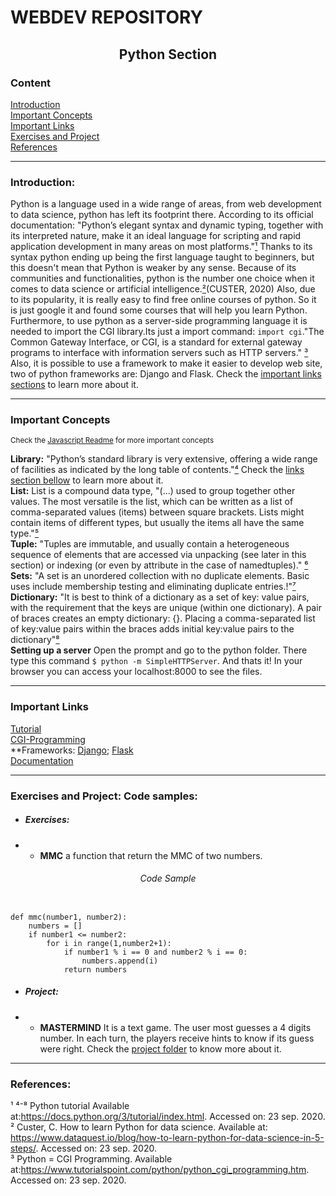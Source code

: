 # WEBDEV REPOSITORY

<h2 align="center">Python Section</h2>

<h3>Content</h3>

<a href="#intro">Introduction</a>  
<a href="#howto">Important Concepts</a>  
<a href="#links">Important Links</a>  
<a href="#sample">Exercises and Project</a>  
<a href="#biblio">References</a>  

---

<a name="intro"><h3>Introduction:</h3></a>

Python is a language used in a wide range of areas, from web development to data science, python has left its footprint there. According to its official documentation: "Python’s elegant syntax and dynamic typing, together with its interpreted nature, make it an ideal language for scripting and rapid application development in many areas on most platforms."<a href="#biblio">¹</a> Thanks to its syntax python ending up being the first language taught to beginners, but this doesn't mean that Python is weaker by any sense. Because of its communities and functionalities, python is the number one choice when it comes to data science or artificial intelligence.<a href="#biblio">²</a>(CUSTER, 2020) Also, due to its popularity, it is really easy to find free online courses of python. So it is just google it and found some courses that will help you learn Python. Furthermore, to use python as a server-side programming language it is needed to import the CGI library.Its just a import command: ```import cgi```."The Common Gateway Interface, or CGI, is a standard for external gateway programs to interface with information servers such as HTTP servers." <a href="#biblio">³</a> Also, it is possible to use a framework to make it easier to develop web site, two of python frameworks are: Django and Flask. Check the <a href="#links"> important links sections</a> to learn more about it.

---

<a name="howto"><h3>Important Concepts</h3></a>

<sup> Check the <a href="https://github.com/ItaloSSilva19/webdev/blob/master/JAVASCRIPT/README.md#howto">Javascript Readme</a> for more important concepts</sup>

**Library:** "Python’s standard library is very extensive, offering a wide range of facilities as indicated by the long table of contents."<a href="#biblio">⁴</a> Check the <a href="#links">links section bellow</a> to learn more about it.  
**List:** List is a compound data type, "(...) used to group together other values. The most versatile is the list, which can be written as a list of comma-separated values (items) between square brackets. Lists might contain items of different types, but usually the items all have the same type."<a href="#biblio">⁵</a>  
**Tuple:** "Tuples are immutable, and usually contain a heterogeneous sequence of elements that are accessed via unpacking (see later in this section) or indexing (or even by attribute in the case of namedtuples)." <a href="#biblio">⁶</a>  
**Sets:** "A set is an unordered collection with no duplicate elements. Basic uses include membership testing and eliminating duplicate entries.!"<a href="#biblio">⁷</a>  
**Dictionary:** "It is best to think of a dictionary as a set of key: value pairs, with the requirement that the keys are unique (within one dictionary). A pair of braces creates an empty dictionary: {}. Placing a comma-separated list of key:value pairs within the braces adds initial key:value pairs to the dictionary"<a href="#biblio">⁸</a>  
**Setting up a server** Open the prompt and go to the python folder. There type this command ```$ python -m SimpleHTTPServer```. And thats it! In your browser you can access your localhost:8000 to see the files.  

---

<a name="links"><h3>Important Links</h3></a>

[Tutorial](https://realpython.com/tutorials/web-dev/)  
[CGI-Programming](https://www.tutorialspoint.com/python/python_cgi_programming.htm)  
**Frameworks: [Django](https://www.djangoproject.com/); [Flask](https://flask.palletsprojects.com/en/1.1.x/)  
[Documentation](https://docs.python.org/3/tutorial/index.html)  

---
<a name="sample"><h3>Exercises and Project: Code samples:</h3></a>

*  <h5>Exercises:</h5>

*  *  **MMC** a function that return the MMC of two numbers.

<h6 align="center">Code Sample</h6>

```

def mmc(number1, number2):
    numbers = []
    if number1 <= number2:
        for i in range(1,number2+1):
            if number1 % i == 0 and number2 % i == 0:
                numbers.append(i)
            return numbers
```

*  <h5>Project:</h5>

*  *  **MASTERMIND** It is a text game. The user most guesses a 4 digits number. In each turn, the players receive hints to know if its guess were right. Check the [project folder](https://github.com/ItaloSSilva19/webdev/tree/master/PYTHON/MASTERMIND) to know more about it.
---

<a name="biblio"><h3>References:</h3></a>

¹ ⁴⁻⁸ Python tutorial Available at:https://docs.python.org/3/tutorial/index.html. Accessed on: 23 sep. 2020.  
²  Custer, C. How to learn Python for data science. Available at: https://www.dataquest.io/blog/how-to-learn-python-for-data-science-in-5-steps/. Accessed on: 23 sep. 2020.  
³  Python = CGI Programming. Available at:https://www.tutorialspoint.com/python/python_cgi_programming.htm. Accessed on: 23 sep. 2020.  

